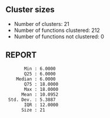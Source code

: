 ## Cluster sizes
* Number of clusters: 21
* Number of functions clustered: 212
* Number of functions not clustered: 0

## REPORT
```
       Min : 6.0000
       Q25 : 6.0000
    Median : 6.0000
       Q75 : 18.0000
       Max : 18.0000
      Mean : 10.0952
 Std. Dev. : 5.3887
       IQR : 12.0000
      Size : 21
```